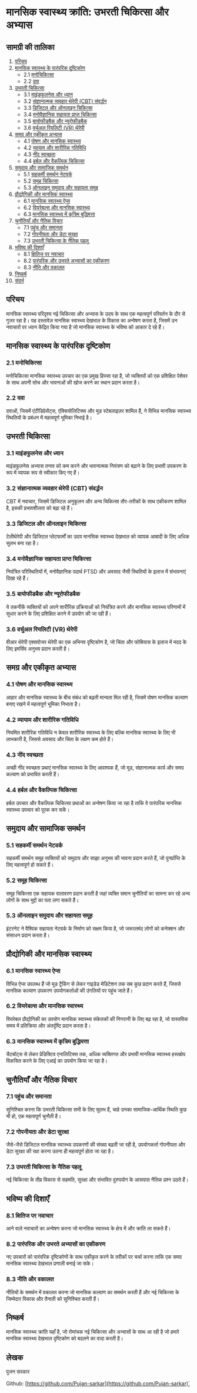 # मानसिक स्वास्थ्य क्रांति: उभरती चिकित्सा और अभ्यास

## सामग्री की तालिका
1. [परिचय](#परिचय)
2. [मानसिक स्वास्थ्य के पारंपरिक दृष्टिकोण](#मानसिक-स्वास्थ्य-के-पारंपरिक-दृष्टिकोण)
   - 2.1 [मनोचिकित्सा](#मनोचिकित्सा)
   - 2.2 [दवा](#दवा)
3. [उभरती चिकित्सा](#उभरती-चिकित्सा)
   - 3.1 [माइंडफुलनेस और ध्यान](#माइंडफुलनेस-और-ध्यान)
   - 3.2 [संज्ञानात्मक व्यवहार थेरेपी (CBT) संवर्द्धन](#संज्ञानात्मक-व्यवहार-थेरेपी-cbt-संवर्द्धन)
   - 3.3 [डिजिटल और ऑनलाइन चिकित्सा](#डिजिटल-और-ऑनलाइन-चिकित्सा)
   - 3.4 [मनोवैज्ञानिक सहायता प्राप्त चिकित्सा](#मनोवैज्ञानिक-सहायता-प्राप्त-चिकित्सा)
   - 3.5 [बायोफीडबैक और न्यूरोफीडबैक](#बायोफीडबैक-और-न्यूरोफीडबैक)
   - 3.6 [वर्चुअल रियलिटी (VR) थेरेपी](#वर्चुअल-रियलिटी-vr-थेरेपी)
4. [समग्र और एकीकृत अभ्यास](#समग्र-और-एकीकृत-अभ्यास)
   - 4.1 [पोषण और मानसिक स्वास्थ्य](#पोषण-और-मानसिक-स्वास्थ्य)
   - 4.2 [व्यायाम और शारीरिक गतिविधि](#व्यायाम-और-शारीरिक-गतिविधि)
   - 4.3 [नींद स्वच्छता](#नींद-स्वच्छता)
   - 4.4 [हर्बल और वैकल्पिक चिकित्सा](#हर्बल-और-वैकल्पिक-चिकित्सा)
5. [समुदाय और सामाजिक समर्थन](#समुदाय-और-सामाजिक-समर्थन)
   - 5.1 [सहकर्मी समर्थन नेटवर्क](#सहकर्मी-समर्थन-नेटवर्क)
   - 5.2 [समूह चिकित्सा](#समूह-चिकित्सा)
   - 5.3 [ऑनलाइन समुदाय और सहायता समूह](#ऑनलाइन-समुदाय-और-सहायता-समूह)
6. [प्रौद्योगिकी और मानसिक स्वास्थ्य](#प्रौद्योगिकी-और-मानसिक-स्वास्थ्य)
   - 6.1 [मानसिक स्वास्थ्य ऐप्स](#मानसिक-स्वास्थ्य-ऐप्स)
   - 6.2 [वियरेबल्स और मानसिक स्वास्थ्य](#वियरेबल्स-और-मानसिक-स्वास्थ्य)
   - 6.3 [मानसिक स्वास्थ्य में कृत्रिम बुद्धिमत्ता](#मानसिक-स्वास्थ्य-में-कृत्रिम-बुद्धिमत्ता)
7. [चुनौतियाँ और नैतिक विचार](#चुनौतियाँ-और-नैतिक-विचार)
   - 7.1 [पहुंच और समानता](#पहुंच-और-समानता)
   - 7.2 [गोपनीयता और डेटा सुरक्षा](#गोपनीयता-और-डेटा-सुरक्षा)
   - 7.3 [उभरती चिकित्सा के नैतिक पहलू](#उभरती-चिकित्सा-के-नैतिक-पहलू)
8. [भविष्य की दिशाएँ](#भविष्य-की-दिशाएँ)
   - 8.1 [क्षितिज पर नवाचार](#क्षितिज-पर-नवाचार)
   - 8.2 [पारंपरिक और उभरते अभ्यासों का एकीकरण](#पारंपरिक-और-उभरते-अभ्यासों-का-एकीकरण)
   - 8.3 [नीति और वकालत](#नीति-और-वकालत)
9. [निष्कर्ष](#निष्कर्ष)
10. [संदर्भ](#संदर्भ)

## परिचय
मानसिक स्वास्थ्य परिदृश्य नई चिकित्सा और अभ्यास के उदय के साथ एक महत्वपूर्ण परिवर्तन के दौर से गुजर रहा है। यह दस्तावेज़ मानसिक स्वास्थ्य देखभाल के विकास का अन्वेषण करता है, जिसमें उन नवाचारों पर ध्यान केंद्रित किया गया है जो मानसिक स्वास्थ्य के भविष्य को आकार दे रहे हैं।

## मानसिक स्वास्थ्य के पारंपरिक दृष्टिकोण

### 2.1 मनोचिकित्सा
मनोचिकित्सा मानसिक स्वास्थ्य उपचार का एक प्रमुख हिस्सा रहा है, जो व्यक्तियों को एक प्रशिक्षित पेशेवर के साथ अपनी सोच और भावनाओं की खोज करने का स्थान प्रदान करता है।

### 2.2 दवा
दवाओं, जिसमें एंटीडिप्रेसेंट्स, एंक्सियोलिटिक्स और मूड स्टेबलाइज़र शामिल हैं, ने विभिन्न मानसिक स्वास्थ्य स्थितियों के प्रबंधन में महत्वपूर्ण भूमिका निभाई है।

## उभरती चिकित्सा

### 3.1 माइंडफुलनेस और ध्यान
माइंडफुलनेस अभ्यास तनाव को कम करने और भावनात्मक नियंत्रण को बढ़ाने के लिए प्रभावी उपकरण के रूप में व्यापक रूप से स्वीकार किए गए हैं।

### 3.2 संज्ञानात्मक व्यवहार थेरेपी (CBT) संवर्द्धन
CBT में नवाचार, जिसमें डिजिटल अनुकूलन और अन्य चिकित्सा तौर-तरीकों के साथ एकीकरण शामिल है, इसकी प्रभावशीलता को बढ़ा रहे हैं।

### 3.3 डिजिटल और ऑनलाइन चिकित्सा
टेलीथेरेपी और डिजिटल प्लेटफार्मों का उदय मानसिक स्वास्थ्य देखभाल को व्यापक आबादी के लिए अधिक सुलभ बना रहा है।

### 3.4 मनोवैज्ञानिक सहायता प्राप्त चिकित्सा
नियंत्रित परिस्थितियों में, मनोवैज्ञानिक पदार्थ PTSD और अवसाद जैसी स्थितियों के इलाज में संभावनाएं दिखा रहे हैं।

### 3.5 बायोफीडबैक और न्यूरोफीडबैक
ये तकनीकें व्यक्तियों को अपने शारीरिक प्रक्रियाओं को नियंत्रित करने और मानसिक स्वास्थ्य परिणामों में सुधार करने के लिए प्रशिक्षित करने में उपयोग की जा रही हैं।

### 3.6 वर्चुअल रियलिटी (VR) थेरेपी
वीआर थेरेपी एक्सपोजर थेरेपी का एक अभिनव दृष्टिकोण है, जो चिंता और फोबियास के इलाज में मदद के लिए इमर्सिव अनुभव प्रदान करती है।

## समग्र और एकीकृत अभ्यास

### 4.1 पोषण और मानसिक स्वास्थ्य
आहार और मानसिक स्वास्थ्य के बीच संबंध को बढ़ती मान्यता मिल रही है, जिसमें पोषण मानसिक कल्याण बनाए रखने में महत्वपूर्ण भूमिका निभाता है।

### 4.2 व्यायाम और शारीरिक गतिविधि
नियमित शारीरिक गतिविधि न केवल शारीरिक स्वास्थ्य के लिए बल्कि मानसिक स्वास्थ्य के लिए भी लाभकारी है, जिससे अवसाद और चिंता के लक्षण कम होते हैं।

### 4.3 नींद स्वच्छता
अच्छी नींद स्वच्छता प्रथाएं मानसिक स्वास्थ्य के लिए आवश्यक हैं, जो मूड, संज्ञानात्मक कार्य और समग्र कल्याण को प्रभावित करती हैं।

### 4.4 हर्बल और वैकल्पिक चिकित्सा
हर्बल उपचार और वैकल्पिक चिकित्सा प्रथाओं का अन्वेषण किया जा रहा है ताकि वे पारंपरिक मानसिक स्वास्थ्य उपचार को पूरक कर सकें।

## समुदाय और सामाजिक समर्थन

### 5.1 सहकर्मी समर्थन नेटवर्क
सहकर्मी समर्थन समूह व्यक्तियों को समुदाय और साझा अनुभव की भावना प्रदान करते हैं, जो पुनर्प्राप्ति के लिए महत्वपूर्ण हो सकते हैं।

### 5.2 समूह चिकित्सा
समूह चिकित्सा एक सहायक वातावरण प्रदान करती है जहां व्यक्ति समान चुनौतियों का सामना कर रहे अन्य लोगों के साथ मुद्दों का पता लगा सकते हैं।

### 5.3 ऑनलाइन समुदाय और सहायता समूह
इंटरनेट ने वैश्विक सहायता नेटवर्क के निर्माण को सक्षम किया है, जो जरूरतमंद लोगों को कनेक्शन और संसाधन प्रदान करता है।

## प्रौद्योगिकी और मानसिक स्वास्थ्य

### 6.1 मानसिक स्वास्थ्य ऐप्स
विभिन्न ऐप्स उपलब्ध हैं जो मूड ट्रैकिंग से लेकर गाइडेड मेडिटेशन तक सब कुछ प्रदान करते हैं, जिससे मानसिक कल्याण उपकरण उपयोगकर्ताओं की उंगलियों पर पहुंच जाते हैं।

### 6.2 वियरेबल्स और मानसिक स्वास्थ्य
वियरेबल प्रौद्योगिकी का उपयोग मानसिक स्वास्थ्य संकेतकों की निगरानी के लिए बढ़ रहा है, जो वास्तविक समय में प्रतिक्रिया और अंतर्दृष्टि प्रदान करता है।

### 6.3 मानसिक स्वास्थ्य में कृत्रिम बुद्धिमत्ता
चैटबॉट्स से लेकर प्रेडिक्टिव एनालिटिक्स तक, अधिक व्यक्तिगत और प्रभावी मानसिक स्वास्थ्य हस्तक्षेप विकसित करने के लिए एआई का उपयोग किया जा रहा है।

## चुनौतियाँ और नैतिक विचार

### 7.1 पहुंच और समानता
सुनिश्चित करना कि उभरती चिकित्सा सभी के लिए सुलभ हैं, चाहे उनका सामाजिक-आर्थिक स्थिति कुछ भी हो, एक महत्वपूर्ण चुनौती है।

### 7.2 गोपनीयता और डेटा सुरक्षा
जैसे-जैसे डिजिटल मानसिक स्वास्थ्य उपकरणों की संख्या बढ़ती जा रही है, उपयोगकर्ता गोपनीयता और डेटा सुरक्षा की रक्षा करना उतना ही महत्वपूर्ण होता जा रहा है।

### 7.3 उभरती चिकित्सा के नैतिक पहलू
नई चिकित्सा के तीव्र विकास से सहमति, सुरक्षा और संभावित दुरुपयोग के आसपास नैतिक प्रश्न उठते हैं।

## भविष्य की दिशाएँ

### 8.1 क्षितिज पर नवाचार
आने वाले नवाचारों का अन्वेषण करना जो मानसिक स्वास्थ्य के क्षेत्र में और क्रांति ला सकते हैं।

### 8.2 पारंपरिक और उभरते अभ्यासों का एकीकरण
नए उपचारों को पारंपरिक दृष्टिकोणों के साथ एकीकृत करने के तरीकों पर चर्चा करना ताकि एक समग्र मानसिक स्वास्थ्य देखभाल प्रणाली बनाई जा सके।

### 8.3 नीति और वकालत
नीतियों के समर्थन में वकालत करना जो मानसिक कल्याण का समर्थन करती हैं और नई चिकित्सा के जिम्मेदार विकास और तैनाती को सुनिश्चित करती हैं।

## निष्कर्ष
मानसिक स्वास्थ्य क्रांति यहाँ है, जो रोमांचक नई चिकित्सा और अभ्यासों के साथ आ रही है जो हमारे मानसिक स्वास्थ्य देखभाल दृष्टिकोण को बदलने का वादा करती है।

## लेखक

पुजन सरकार

Github: [https://github.com/Pujan-sarkar](https://github.com/Pujan-sarkar)`